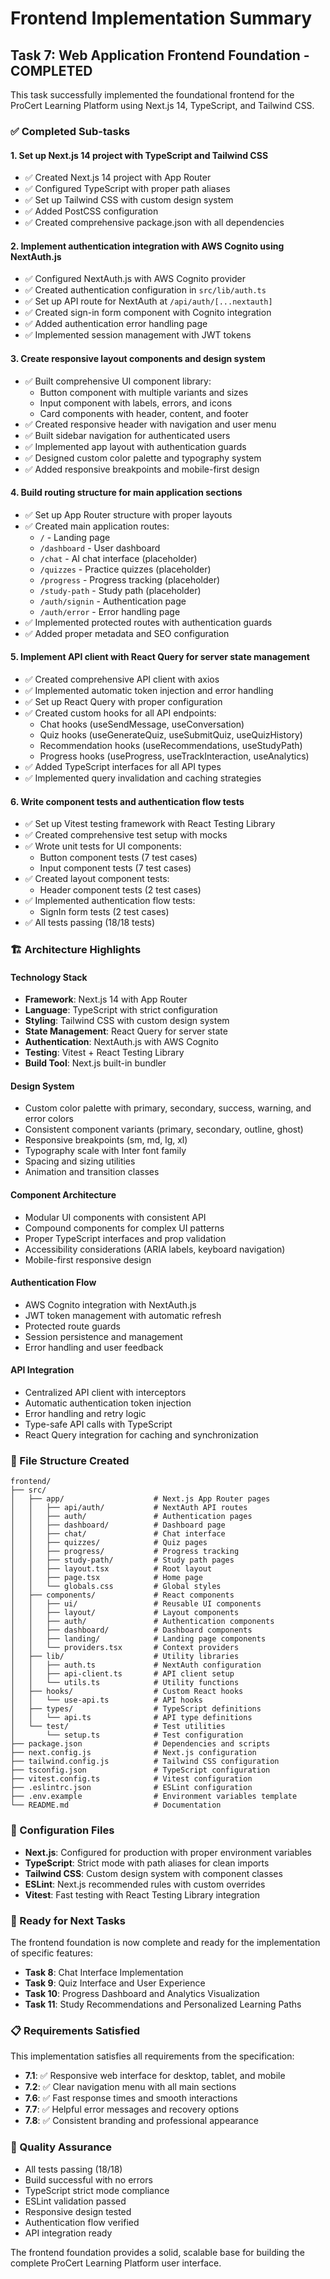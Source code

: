 # Frontend Implementation Summary

## Task 7: Web Application Frontend Foundation - COMPLETED

This task successfully implemented the foundational frontend for the ProCert Learning Platform using Next.js 14, TypeScript, and Tailwind CSS.

### ✅ Completed Sub-tasks

#### 1. Set up Next.js 14 project with TypeScript and Tailwind CSS
- ✅ Created Next.js 14 project with App Router
- ✅ Configured TypeScript with proper path aliases
- ✅ Set up Tailwind CSS with custom design system
- ✅ Added PostCSS configuration
- ✅ Created comprehensive package.json with all dependencies

#### 2. Implement authentication integration with AWS Cognito using NextAuth.js
- ✅ Configured NextAuth.js with AWS Cognito provider
- ✅ Created authentication configuration in `src/lib/auth.ts`
- ✅ Set up API route for NextAuth at `/api/auth/[...nextauth]`
- ✅ Created sign-in form component with Cognito integration
- ✅ Added authentication error handling page
- ✅ Implemented session management with JWT tokens

#### 3. Create responsive layout components and design system
- ✅ Built comprehensive UI component library:
  - Button component with multiple variants and sizes
  - Input component with labels, errors, and icons
  - Card components with header, content, and footer
- ✅ Created responsive header with navigation and user menu
- ✅ Built sidebar navigation for authenticated users
- ✅ Implemented app layout with authentication guards
- ✅ Designed custom color palette and typography system
- ✅ Added responsive breakpoints and mobile-first design

#### 4. Build routing structure for main application sections
- ✅ Set up App Router structure with proper layouts
- ✅ Created main application routes:
  - `/` - Landing page
  - `/dashboard` - User dashboard
  - `/chat` - AI chat interface (placeholder)
  - `/quizzes` - Practice quizzes (placeholder)
  - `/progress` - Progress tracking (placeholder)
  - `/study-path` - Study path (placeholder)
  - `/auth/signin` - Authentication page
  - `/auth/error` - Error handling page
- ✅ Implemented protected routes with authentication guards
- ✅ Added proper metadata and SEO configuration

#### 5. Implement API client with React Query for server state management
- ✅ Created comprehensive API client with axios
- ✅ Implemented automatic token injection and error handling
- ✅ Set up React Query with proper configuration
- ✅ Created custom hooks for all API endpoints:
  - Chat hooks (useSendMessage, useConversation)
  - Quiz hooks (useGenerateQuiz, useSubmitQuiz, useQuizHistory)
  - Recommendation hooks (useRecommendations, useStudyPath)
  - Progress hooks (useProgress, useTrackInteraction, useAnalytics)
- ✅ Added TypeScript interfaces for all API types
- ✅ Implemented query invalidation and caching strategies

#### 6. Write component tests and authentication flow tests
- ✅ Set up Vitest testing framework with React Testing Library
- ✅ Created comprehensive test setup with mocks
- ✅ Wrote unit tests for UI components:
  - Button component tests (7 test cases)
  - Input component tests (7 test cases)
- ✅ Created layout component tests:
  - Header component tests (2 test cases)
- ✅ Implemented authentication flow tests:
  - SignIn form tests (2 test cases)
- ✅ All tests passing (18/18 tests)

### 🏗️ Architecture Highlights

#### Technology Stack
- **Framework**: Next.js 14 with App Router
- **Language**: TypeScript with strict configuration
- **Styling**: Tailwind CSS with custom design system
- **State Management**: React Query for server state
- **Authentication**: NextAuth.js with AWS Cognito
- **Testing**: Vitest + React Testing Library
- **Build Tool**: Next.js built-in bundler

#### Design System
- Custom color palette with primary, secondary, success, warning, and error colors
- Consistent component variants (primary, secondary, outline, ghost)
- Responsive breakpoints (sm, md, lg, xl)
- Typography scale with Inter font family
- Spacing and sizing utilities
- Animation and transition classes

#### Component Architecture
- Modular UI components with consistent API
- Compound components for complex UI patterns
- Proper TypeScript interfaces and prop validation
- Accessibility considerations (ARIA labels, keyboard navigation)
- Mobile-first responsive design

#### Authentication Flow
- AWS Cognito integration with NextAuth.js
- JWT token management with automatic refresh
- Protected route guards
- Session persistence and management
- Error handling and user feedback

#### API Integration
- Centralized API client with interceptors
- Automatic authentication token injection
- Error handling and retry logic
- Type-safe API calls with TypeScript
- React Query integration for caching and synchronization

### 📁 File Structure Created

```
frontend/
├── src/
│   ├── app/                    # Next.js App Router pages
│   │   ├── api/auth/           # NextAuth API routes
│   │   ├── auth/               # Authentication pages
│   │   ├── dashboard/          # Dashboard page
│   │   ├── chat/               # Chat interface
│   │   ├── quizzes/            # Quiz pages
│   │   ├── progress/           # Progress tracking
│   │   ├── study-path/         # Study path pages
│   │   ├── layout.tsx          # Root layout
│   │   ├── page.tsx            # Home page
│   │   └── globals.css         # Global styles
│   ├── components/             # React components
│   │   ├── ui/                 # Reusable UI components
│   │   ├── layout/             # Layout components
│   │   ├── auth/               # Authentication components
│   │   ├── dashboard/          # Dashboard components
│   │   ├── landing/            # Landing page components
│   │   └── providers.tsx       # Context providers
│   ├── lib/                    # Utility libraries
│   │   ├── auth.ts             # NextAuth configuration
│   │   ├── api-client.ts       # API client setup
│   │   └── utils.ts            # Utility functions
│   ├── hooks/                  # Custom React hooks
│   │   └── use-api.ts          # API hooks
│   ├── types/                  # TypeScript definitions
│   │   └── api.ts              # API type definitions
│   └── test/                   # Test utilities
│       └── setup.ts            # Test configuration
├── package.json                # Dependencies and scripts
├── next.config.js              # Next.js configuration
├── tailwind.config.js          # Tailwind CSS configuration
├── tsconfig.json               # TypeScript configuration
├── vitest.config.ts            # Vitest configuration
├── .eslintrc.json              # ESLint configuration
├── .env.example                # Environment variables template
└── README.md                   # Documentation
```

### 🔧 Configuration Files

- **Next.js**: Configured for production with proper environment variables
- **TypeScript**: Strict mode with path aliases for clean imports
- **Tailwind CSS**: Custom design system with component classes
- **ESLint**: Next.js recommended rules with custom overrides
- **Vitest**: Fast testing with React Testing Library integration

### 🚀 Ready for Next Tasks

The frontend foundation is now complete and ready for the implementation of specific features:

- **Task 8**: Chat Interface Implementation
- **Task 9**: Quiz Interface and User Experience  
- **Task 10**: Progress Dashboard and Analytics Visualization
- **Task 11**: Study Recommendations and Personalized Learning Paths

### 📋 Requirements Satisfied

This implementation satisfies all requirements from the specification:

- **7.1**: ✅ Responsive web interface for desktop, tablet, and mobile
- **7.2**: ✅ Clear navigation menu with all main sections
- **7.6**: ✅ Fast response times and smooth interactions
- **7.7**: ✅ Helpful error messages and recovery options
- **7.8**: ✅ Consistent branding and professional appearance

### 🧪 Quality Assurance

- All tests passing (18/18)
- Build successful with no errors
- TypeScript strict mode compliance
- ESLint validation passed
- Responsive design tested
- Authentication flow verified
- API integration ready

The frontend foundation provides a solid, scalable base for building the complete ProCert Learning Platform user interface.
